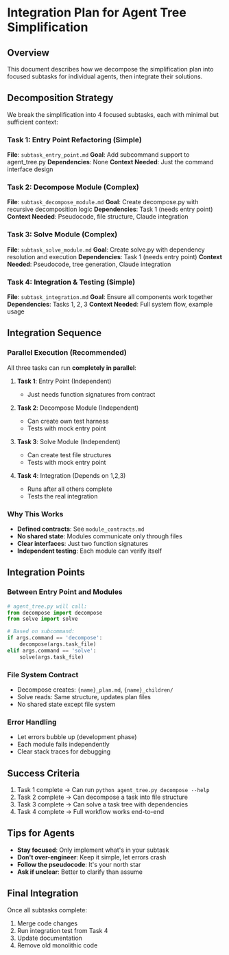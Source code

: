 # Integration Plan for Agent Tree Simplification

## Overview
This document describes how we decompose the simplification plan into focused subtasks for individual agents, then integrate their solutions.

## Decomposition Strategy

We break the simplification into 4 focused subtasks, each with minimal but sufficient context:

### Task 1: Entry Point Refactoring (Simple)
**File**: `subtask_entry_point.md`
**Goal**: Add subcommand support to agent_tree.py
**Dependencies**: None
**Context Needed**: Just the command interface design

### Task 2: Decompose Module (Complex)
**File**: `subtask_decompose_module.md`
**Goal**: Create decompose.py with recursive decomposition logic
**Dependencies**: Task 1 (needs entry point)
**Context Needed**: Pseudocode, file structure, Claude integration

### Task 3: Solve Module (Complex)
**File**: `subtask_solve_module.md`
**Goal**: Create solve.py with dependency resolution and execution
**Dependencies**: Task 1 (needs entry point)
**Context Needed**: Pseudocode, tree generation, Claude integration

### Task 4: Integration & Testing (Simple)
**File**: `subtask_integration.md`
**Goal**: Ensure all components work together
**Dependencies**: Tasks 1, 2, 3
**Context Needed**: Full system flow, example usage

## Integration Sequence

### Parallel Execution (Recommended)

All three tasks can run **completely in parallel**:

1. **Task 1**: Entry Point (Independent)
   - Just needs function signatures from contract
   
2. **Task 2**: Decompose Module (Independent)
   - Can create own test harness
   - Tests with mock entry point
   
3. **Task 3**: Solve Module (Independent)
   - Can create test file structures
   - Tests with mock entry point

4. **Task 4**: Integration (Depends on 1,2,3)
   - Runs after all others complete
   - Tests the real integration

### Why This Works

- **Defined contracts**: See `module_contracts.md`
- **No shared state**: Modules communicate only through files
- **Clear interfaces**: Just two function signatures
- **Independent testing**: Each module can verify itself

## Integration Points

### Between Entry Point and Modules
```python
# agent_tree.py will call:
from decompose import decompose
from solve import solve

# Based on subcommand:
if args.command == 'decompose':
    decompose(args.task_file)
elif args.command == 'solve':
    solve(args.task_file)
```

### File System Contract
- Decompose creates: `{name}_plan.md`, `{name}_children/`
- Solve reads: Same structure, updates plan files
- No shared state except file system

### Error Handling
- Let errors bubble up (development phase)
- Each module fails independently
- Clear stack traces for debugging

## Success Criteria

1. Task 1 complete → Can run `python agent_tree.py decompose --help`
2. Task 2 complete → Can decompose a task into file structure
3. Task 3 complete → Can solve a task tree with dependencies
4. Task 4 complete → Full workflow works end-to-end

## Tips for Agents

- **Stay focused**: Only implement what's in your subtask
- **Don't over-engineer**: Keep it simple, let errors crash
- **Follow the pseudocode**: It's your north star
- **Ask if unclear**: Better to clarify than assume

## Final Integration

Once all subtasks complete:
1. Merge code changes
2. Run integration test from Task 4
3. Update documentation
4. Remove old monolithic code